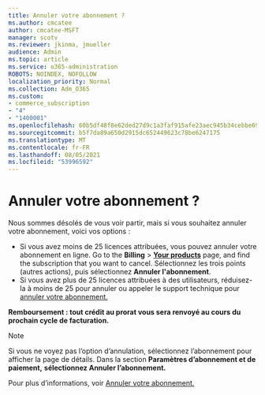 ```yaml
---
title: Annuler votre abonnement ?
ms.author: cmcatee
author: cmcatee-MSFT
manager: scotv
ms.reviewer: jkinma, jmueller
audience: Admin
ms.topic: article
ms.service: o365-administration
ROBOTS: NOINDEX, NOFOLLOW
localization_priority: Normal
ms.collection: Adm_O365
ms.custom:
- commerce_subscription
- "4"
- "1400001"
ms.openlocfilehash: 60b5df48f8e62ded27d9c1a3faf915afe23aec945b34cebbe6973d73fc4f5532
ms.sourcegitcommit: b5f7da89a650d2915dc652449623c78be6247175
ms.translationtype: MT
ms.contentlocale: fr-FR
ms.lasthandoff: 08/05/2021
ms.locfileid: "53996592"
---
```

# <a name="canceling-your-subscription"></a>Annuler votre abonnement ?

Nous sommes désolés de vous voir partir, mais si vous souhaitez annuler votre abonnement, voici vos options :
  
- Si vous avez moins de 25 licences attribuées, vous pouvez annuler votre abonnement en ligne. Go to the **Billing** \> **[Your products](https://go.microsoft.com/fwlink/p/?linkid=842054)** page, and find the subscription that you want to cancel. Sélectionnez les trois points (autres actions), puis sélectionnez **Annuler l'abonnement**.
- Si vous avez plus de 25 licences attribuées à des utilisateurs, réduisez-la à moins de 25 pour annuler ou appeler le support technique pour [annuler votre abonnement.](/microsoft-365/business-video/get-help-support)
  
**Remboursement : tout crédit au prorat vous sera renvoyé au cours du prochain cycle de facturation.**

> [!NOTE]
> Si vous ne voyez pas l’option d’annulation, sélectionnez l’abonnement pour afficher la page de détails. Dans la section **Paramètres d’abonnement et de paiement,** **sélectionnez Annuler l’abonnement.**

Pour plus d’informations, voir [Annuler votre abonnement.](/microsoft-365/commerce/subscriptions/cancel-your-subscription)

